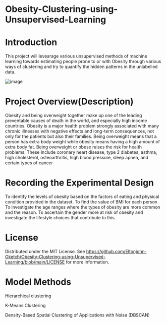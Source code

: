 # Obesity-Clustering-using-Unsupervised-Learning
# Introduction

This project will levearage various unsupervised methods of machine learning towards estimating people prone to or with Obesity through various ways of clustering and try to quantify the hidden patterns in the unlabelled data.

![image](https://user-images.githubusercontent.com/98347891/209231445-d2687810-7d19-4b2e-9a0e-e4224c208f31.png)

# Project Overview(Description)

Obesity and being overweight together make up one of the leading preventable causes of death in the world, and especially high income countries. Obesity is a major health problem strongly associated with many chronic illnesses with negative effects and long-term consequences, not only for the patients but also their families. Being overweight means that a person has extra body weight while obesity means having a high amount of extra body fat. Being overweight or obese raises the risk for health problems. These include coronary heart disease, type 2 diabetes, asthma, high cholesterol, osteoarthritis, high blood pressure, sleep apnea, and certain types of cancer

# Recording the Experimental Design

To identify the levels of obesity based on the factors of eating and physical condition provided in the dataset.
To find the value of BMI for each person.
To investigate the age ranges where the types of obesity are more common and the reason.
To ascertain the gender more at risk of obesity and investigate the lifestyle choices that contribute to this.

# License

Distributed under the MIT License. See https://github.com/Eltonjohn-Oketch/Obesity-Clustering-using-Unsupervised-Learning/blob/main/LICENSE for more information.

# Model Methods

Hierarchical clustering

K-Means Clustering

Density-Based Spatial Clustering of Applications with Noise (DBSCAN)
